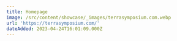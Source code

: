 ```yaml
---
title: Homepage
image: /src/content/showcase/_images/terrasymposium.com.webp
url: 'https://terrasymposium.com/'
dateAdded: 2023-04-24T16:01:09.000Z
---
```


